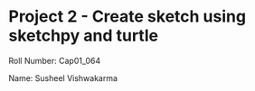 # Project 2 - Create sketch using sketchpy and turtle

Roll Number: Cap01_064

Name: Susheel Vishwakarma
